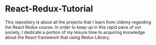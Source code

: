 # React-Redux-Tutorial

This repository is about all the projects that I learn from Udemy regarding the React Redux course.
In order to keep up in this rapid pace of our society, I dedicate a portion of my leisure time to acquiring knowledge about the React framework that using Redux Library.
